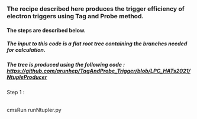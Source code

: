### The recipe described here produces the trigger efficiency of electron triggers using Tag and Probe method.
#### The steps are described below.
##### The input to this code is a flat root tree containing the branches needed for calculation.
##### The tree is produced using the following code : https://github.com/arunhep/TagAndProbe_Trigger/blob/LPC_HATs2021/NtupleProducer

Step 1 : 

<br>  
cmsRun runNtupler.py  
<br>  
